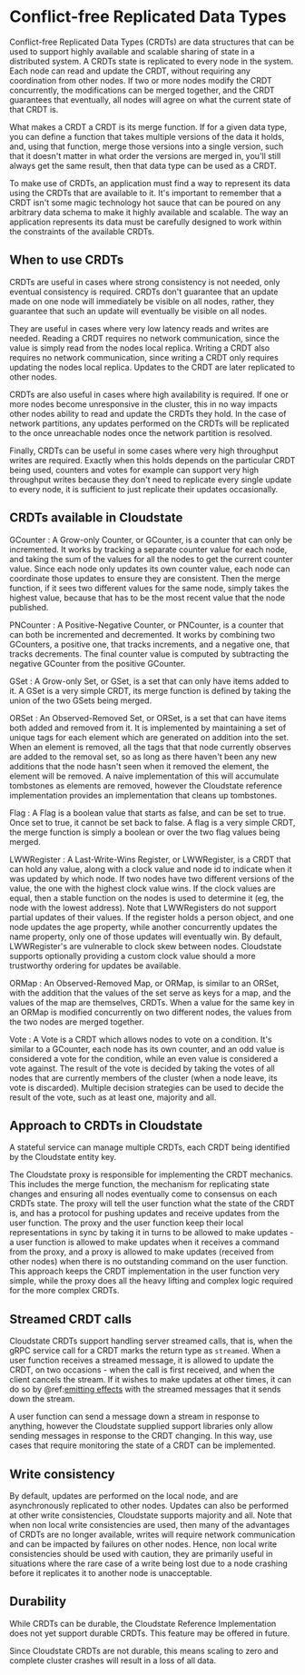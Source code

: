 # Conflict-free Replicated Data Types

Conflict-free Replicated Data Types (CRDTs) are data structures that can be used to support highly available and scalable sharing of state in a distributed system. A CRDTs state is replicated to every node in the system. Each node can read and update the CRDT, without requiring any coordination from other nodes. If two or more nodes modify the CRDT concurrently, the modifications can be merged together, and the CRDT guarantees that eventually, all nodes will agree on what the current state of that CRDT is.

What makes a CRDT a CRDT is its merge function. If for a given data type, you can define a function that takes multiple versions of the data it holds, and, using that function, merge those versions into a single version, such that it doesn't matter in what order the versions are merged in, you'll still always get the same result, then that data type can be used as a CRDT.

To make use of CRDTs, an application must find a way to represent its data using the CRDTs that are available to it. It's important to remember that a CRDT isn't some magic technology hot sauce that can be poured on any arbitrary data schema to make it highly available and scalable. The way an application represents its data must be carefully designed to work within the constraints of the available CRDTs.

## When to use CRDTs

CRDTs are useful in cases where strong consistency is not needed, only eventual consistency is required. CRDTs don't guarantee that an update made on one node will immediately be visible on all nodes, rather, they guarantee that such an update will eventually be visible on all nodes.

They are useful in cases where very low latency reads and writes are needed. Reading a CRDT requires no network communication, since the value is simply read from the nodes local replica. Writing a CRDT also requires no network communication, since writing a CRDT only requires updating the nodes local replica. Updates to the CRDT are later replicated to other nodes.

CRDTs are also useful in cases where high availability is required. If one or more nodes become unresponsive in the cluster, this in no way impacts other nodes ability to read and update the CRDTs they hold. In the case of network partitions, any updates performed on the CRDTs will be replicated to the once unreachable nodes once the network partition is resolved.

Finally, CRDTs can be useful in some cases where very high throughput writes are required. Exactly when this holds depends on the particular CRDT being used, counters and votes for example can support very high throughput writes because they don't need to replicate every single update to every node, it is sufficient to just replicate their updates occasionally.

## CRDTs available in Cloudstate

GCounter
: A Grow-only Counter, or GCounter, is a counter that can only be incremented. It works by tracking a separate counter value for each node, and taking the sum of the values for all the nodes to get the current counter value. Since each node only updates its own counter value, each node can coordinate those updates to ensure they are consistent. Then the merge function, if it sees two different values for the same node, simply takes the highest value, because that has to be the most recent value that the node published.

PNCounter
: A Positive-Negative Counter, or PNCounter, is a counter that can both be incremented and decremented. It works by combining two GCounters, a positive one, that tracks increments, and a negative one, that tracks decrements. The final counter value is computed by subtracting the negative GCounter from the positive GCounter.

GSet
: A Grow-only Set, or GSet, is a set that can only have items added to it. A GSet is a very simple CRDT, its merge function is defined by taking the union of the two GSets being merged.

ORSet
: An Observed-Removed Set, or ORSet, is a set that can have items both added and removed from it. It is implemented by maintaining a set of unique tags for each element which are generated on addition into the set. When an element is removed, all the tags that that node currently observes are added to the removal set, so as long as there haven't been any new additions that the node hasn't seen when it removed the element, the element will be removed. A naive implementation of this will accumulate tombstones as elements are removed, however the Cloudstate reference implementation provides an implementation that cleans up tombstones.

Flag
: A Flag is a boolean value that starts as false, and can be set to true. Once set to true, it cannot be set back to false. A flag is a very simple CRDT, the merge function is simply a boolean or over the two flag values being merged.

LWWRegister
: A Last-Write-Wins Register, or LWWRegister, is a CRDT that can hold any value, along with a clock value and node id to indicate when it was updated by which node. If two nodes have two different versions of the value, the one with the highest clock value wins. If the clock values are equal, then a stable function on the nodes is used to determine it (eg, the node with the lowest address). Note that LWWRegisters do not support partial updates of their values. If the register holds a person object, and one node updates the age property, while another concurrently updates the name property, only one of those updates will eventually win. By default, LWWRegister's are vulnerable to clock skew between nodes. Cloudstate supports optionally providing a custom clock value should a more trustworthy ordering for updates be available.

ORMap
: An Observed-Removed Map, or ORMap, is similar to an ORSet, with the addition that the values of the set serve as keys for a map, and the values of the map are themselves, CRDTs. When a value for the same key in an ORMap is modified concurrently on two different nodes, the values from the two nodes are merged together.

Vote
: A Vote is a CRDT which allows nodes to vote on a condition. It's similar to a GCounter, each node has its own counter, and an odd value is considered a vote for the condition, while an even value is considered a vote against. The result of the vote is decided by taking the votes of all nodes that are currently members of the cluster (when a node leave, its vote is discarded). Multiple decision strategies can be used to decide the result of the vote, such as at least one, majority and all.

## Approach to CRDTs in Cloudstate

A stateful service can manage multiple CRDTs, each CRDT being identified by the Cloudstate entity key.

The Cloudstate proxy is responsible for implementing the CRDT mechanics. This includes the merge function, the mechanism for replicating state changes and ensuring all nodes eventually come to consensus on each CRDTs state. The proxy will tell the user function what the state of the CRDT is, and has a protocol for pushing updates and receive updates from the user function. The proxy and the user function keep their local representations in sync by taking it in turns to be allowed to make updates - a user function is allowed to make updates when it receives a command from the proxy, and a proxy is allowed to make updates (received from other nodes) when there is no outstanding command on the user function. This approach keeps the CRDT implementation in the user function very simple, while the proxy does all the heavy lifting and complex logic required for the more complex CRDTs.

## Streamed CRDT calls

Cloudstate CRDTs support handling server streamed calls, that is, when the gRPC service call for a CRDT marks the return type as `streamed`. When a user function receives a streamed message, it is allowed to update the CRDT, on two occasions - when the call is first received, and when the client cancels the stream. If it wishes to make updates at other times, it can do so by @ref:[emitting effects](effects.md) with the streamed messages that it sends down the stream.

A user function can send a message down a stream in response to anything, however the Cloudstate supplied support libraries only allow sending messages in response to the CRDT changing. In this way, use cases that require monitoring the state of a CRDT can be implemented.

## Write consistency

By default, updates are performed on the local node, and are asynchronously replicated to other nodes. Updates can also be performed at other write consistencies, Cloudstate supports majority and all. Note that when non local write consistencies are used, then many of the advantages of CRDTs are no longer available, writes will require network communication and can be impacted by failures on other nodes. Hence, non local write consistencies should be used with caution, they are primarily useful in situations where the rare case of a write being lost due to a node crashing before it replicates it to another node is unacceptable.

## Durability

While CRDTs can be durable, the Cloudstate Reference Implementation does not yet support durable CRDTs. This feature may be offered in future.

Since Cloudstate CRDTs are not durable, this means scaling to zero and complete cluster crashes will result in a loss of all data.
